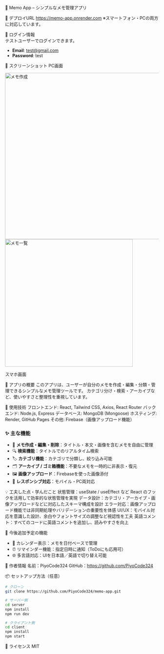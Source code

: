 📒 Memo App – シンプルなメモ管理アプリ

🔗 デプロイURL
https://memo-app.onrender.com
※スマートフォン・PCの両方に対応しています。

🔑 ログイン情報  
テストユーザーでログインできます。  
- **Email**: test@gmail.com  
- **Password**: test

📸 スクリーンショット
PC画面

<img width="545" alt="メモ作成" src="https://github.com/user-attachments/assets/374678ef-9ac7-49e6-b464-4914c876415d" />
<img width="418" alt="メモ一覧" src="https://github.com/user-attachments/assets/8b918c44-6a74-42bd-ad4f-2cb281ee32ec" />

スマホ画面

📝 アプリの概要
このアプリは、ユーザーが自分のメモを作成・編集・分類・管理できるシンプルなメモ管理ツールです。
カテゴリ分け・検索・アーカイブなど、使いやすさと整理性を重視しています。

🔧 使用技術
フロントエンド: React, Tailwind CSS, Axios, React Router
バックエンド: Node.js, Express
データベース: MongoDB (Mongoose)
ホスティング: Render, GitHub Pages
その他: Firebase（画像アップロード機能）

### ✨ 主な機能
- 📄 **メモ作成・編集・削除**：タイトル・本文・画像を含むメモを自由に管理
- 🔍 **検索機能**：タイトルでのリアルタイム検索
- 🏷 **カテゴリ機能**：カテゴリで分類し、絞り込み可能
- 🗂 **アーカイブ / ゴミ箱機能**：不要なメモを一時的に非表示・復元
- 🖼 **画像アップロード**：Firebaseを使った画像添付
- 📱 **レスポンシブ対応**：モバイル・PC両対応

💡 工夫した点・学んだこと
状態管理：useState / useEffect など React のフックを活用して効率的な状態管理を実現
データ設計：カテゴリ・アーカイブ・画像アップロードなどに対応したスキーマ構成を設計
エラー対応：画像アップロード機能では非同期処理やバリデーションの重要性を体感
UI/UX：モバイル対応を意識した設計、余白やフォントサイズの調整など視認性を工夫
英語コメント：すべてのコードに英語コメントを追加し、読みやすさを向上

🚀 今後追加予定の機能
- 📅 カレンダー表示：メモを日付ベースで管理
- ⏰ リマインダー機能：指定日時に通知（ToDoにも応用可）
- 🌐 多言語対応：UIを日本語／英語で切り替え可能
 
👤 作者情報
名前：PiyoCode324
GitHub：https://github.com/PiyoCode324

📦 セットアップ方法（任意）

```bash
# クローン
git clone https://github.com/PiyoCode324/memo-app.git

# サーバー側
cd server
npm install
npm run dev

# クライアント側
cd client
npm install
npm start
```

📝 ライセンス
MIT
